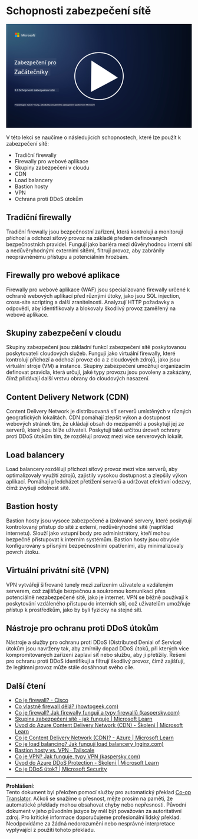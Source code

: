 <!--
CO_OP_TRANSLATOR_METADATA:
{
  "original_hash": "c3aba077bb98eebc925dd58d870229ab",
  "translation_date": "2025-09-03T20:19:33+00:00",
  "source_file": "3.3 Network security capabilities.md",
  "language_code": "cs"
}
-->
# Schopnosti zabezpečení sítě

[![Sledujte video](../../translated_images/3-3_placeholder.1a1265ccd17434df15e62f7e405fd8fc6a956414505c1266772f33d926e17f22.cs.png)](https://learn-video.azurefd.net/vod/player?id=b2a4a548-d129-4add-ba68-eca416ec65bc)

V této lekci se naučíme o následujících schopnostech, které lze použít k zabezpečení sítě:

 - Tradiční firewally
 - Firewally pro webové aplikace
 - Skupiny zabezpečení v cloudu
 - CDN
 - Load balancery
 - Bastion hosty
 - VPN
 - Ochrana proti DDoS útokům

## Tradiční firewally

Tradiční firewally jsou bezpečnostní zařízení, která kontrolují a monitorují příchozí a odchozí síťový provoz na základě předem definovaných bezpečnostních pravidel. Fungují jako bariéra mezi důvěryhodnou interní sítí a nedůvěryhodnými externími sítěmi, filtrují provoz, aby zabránily neoprávněnému přístupu a potenciálním hrozbám.

## Firewally pro webové aplikace

Firewally pro webové aplikace (WAF) jsou specializované firewally určené k ochraně webových aplikací před různými útoky, jako jsou SQL injection, cross-site scripting a další zranitelnosti. Analyzují HTTP požadavky a odpovědi, aby identifikovaly a blokovaly škodlivý provoz zaměřený na webové aplikace.

## Skupiny zabezpečení v cloudu

Skupiny zabezpečení jsou základní funkcí zabezpečení sítě poskytovanou poskytovateli cloudových služeb. Fungují jako virtuální firewally, které kontrolují příchozí a odchozí provoz do a z cloudových zdrojů, jako jsou virtuální stroje (VM) a instance. Skupiny zabezpečení umožňují organizacím definovat pravidla, která určují, jaké typy provozu jsou povoleny a zakázány, čímž přidávají další vrstvu obrany do cloudových nasazení.

## Content Delivery Network (CDN)

Content Delivery Network je distribuovaná síť serverů umístěných v různých geografických lokalitách. CDN pomáhají zlepšit výkon a dostupnost webových stránek tím, že ukládají obsah do mezipaměti a poskytují jej ze serverů, které jsou blíže uživateli. Poskytují také určitou úroveň ochrany proti DDoS útokům tím, že rozdělují provoz mezi více serverových lokalit.

## Load balancery

Load balancery rozdělují příchozí síťový provoz mezi více serverů, aby optimalizovaly využití zdrojů, zajistily vysokou dostupnost a zlepšily výkon aplikací. Pomáhají předcházet přetížení serverů a udržovat efektivní odezvy, čímž zvyšují odolnost sítě.

## Bastion hosty

Bastion hosty jsou vysoce zabezpečené a izolované servery, které poskytují kontrolovaný přístup do sítě z externí, nedůvěryhodné sítě (například internetu). Slouží jako vstupní body pro administrátory, kteří mohou bezpečně přistupovat k interním systémům. Bastion hosty jsou obvykle konfigurovány s přísnými bezpečnostními opatřeními, aby minimalizovaly povrch útoku.

## Virtuální privátní sítě (VPN)

VPN vytvářejí šifrované tunely mezi zařízením uživatele a vzdáleným serverem, což zajišťuje bezpečnou a soukromou komunikaci přes potenciálně nezabezpečené sítě, jako je internet. VPN se běžně používají k poskytování vzdáleného přístupu do interních sítí, což uživatelům umožňuje přístup k prostředkům, jako by byli fyzicky na stejné síti.

## Nástroje pro ochranu proti DDoS útokům

Nástroje a služby pro ochranu proti DDoS (Distributed Denial of Service) útokům jsou navrženy tak, aby zmírnily dopad DDoS útoků, při kterých více kompromitovaných zařízení zaplaví síť nebo službu, aby ji přetížily. Řešení pro ochranu proti DDoS identifikují a filtrují škodlivý provoz, čímž zajišťují, že legitimní provoz může stále dosáhnout svého cíle.

## Další čtení

- [Co je firewall? - Cisco](https://www.cisco.com/c/en/us/products/security/firewalls/what-is-a-firewall.html#~types-of-firewalls)
- [Co vlastně firewall dělá? (howtogeek.com)](https://www.howtogeek.com/144269/htg-explains-what-firewalls-actually-do/)
- [Co je firewall? Jak firewally fungují a typy firewallů (kaspersky.com)](https://www.kaspersky.com/resource-center/definitions/firewall)
- [Skupina zabezpečení sítě - jak funguje | Microsoft Learn](https://learn.microsoft.com/azure/virtual-network/network-security-group-how-it-works)
- [Úvod do Azure Content Delivery Network (CDN) - Školení | Microsoft Learn](https://learn.microsoft.com/training/modules/intro-to-azure-content-delivery-network/?WT.mc_id=academic-96948-sayoung)
- [Co je Content Delivery Network (CDN)? - Azure | Microsoft Learn](https://learn.microsoft.com/azure/cdn/cdn-overview?WT.mc_id=academic-96948-sayoung)
- [Co je load balancing? Jak fungují load balancery (nginx.com)](https://www.nginx.com/resources/glossary/load-balancing/)
- [Bastion hosty vs. VPN · Tailscale](https://tailscale.com/learn/bastion-hosts-vs-vpns/)
- [Co je VPN? Jak funguje, typy VPN (kaspersky.com)](https://www.kaspersky.com/resource-center/definitions/what-is-a-vpn)
- [Úvod do Azure DDoS Protection - Školení | Microsoft Learn](https://learn.microsoft.com/training/modules/introduction-azure-ddos-protection/?WT.mc_id=academic-96948-sayoung)
- [Co je DDoS útok? | Microsoft Security](https://www.microsoft.com/security/business/security-101/what-is-a-ddos-attack?WT.mc_id=academic-96948-sayoung)

---

**Prohlášení**:  
Tento dokument byl přeložen pomocí služby pro automatický překlad [Co-op Translator](https://github.com/Azure/co-op-translator). Ačkoli se snažíme o přesnost, mějte prosím na paměti, že automatické překlady mohou obsahovat chyby nebo nepřesnosti. Původní dokument v jeho původním jazyce by měl být považován za autoritativní zdroj. Pro kritické informace doporučujeme profesionální lidský překlad. Neodpovídáme za žádná nedorozumění nebo nesprávné interpretace vyplývající z použití tohoto překladu.